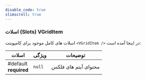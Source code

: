 ```yaml
---
disable_code: true
slimscroll: true
---
```


### اسلات (Slots) VGridItem

اسلات های کامل موجود برای کامپوننت `<VGridItem />` در اینجا آمده است:

| اسلات                      | ویژگی                               | توضیحات              |
| -------------------------- | ----------------------------------- | -------------------- |
| #default<br />**required** | <span class="is-null">`null`</span> | محتوای آیتم های فلکس |
